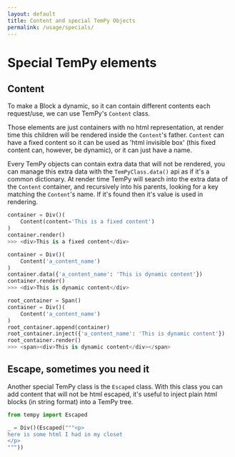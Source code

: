```yaml
---
layout: default
title: Content and special TemPy Objects
permalink: /usage/specials/
---
```

# Special TemPy elements

## Content

To make a Block a dynamic, so it can contain different contents each request/use, we can use TemPy's `Content` class.

Those elements are just containers with no html representation, at render time this children will be rendered inside the `Content`'s father. `Content` can have a fixed content so it can be used as 'html invisible box' (this fixed content can, however, be dynamic), or it can just have a name.

Every TemPy objects can contain extra data that will not be rendered, you can manage this extra data with the `TemPyClass.data()` api as if it's a common dictionary. At render time TemPy will search into the extra data of the `Content` container, and recursively into his parents, looking for a key matching the `Content`'s name. If it's found then it's value is used in rendering.

```python
container = Div()(
    Content(content='This is a fixed content')
)
container.render()
>>> <div>This is a fixed content</div>
```

```python
container = Div()(
    Content('a_content_name')
)
container.data({'a_content_name': 'This is dynamic content'})
container.render()
>>> <div>This is dynamic content</div>
```

```python
root_container = Span()
container = Div()(
    Content('a_content_name')
)
root_container.append(container)
root_container.inject({'a_content_name': 'This is dynamic content'})
root_container.render()
>>> <span><div>This is dynamic content</div></span>
```

## Escape, sometimes you need it

Another special TemPy class is the `Escaped` class. With this class you can add content that will not be html escaped, it's useful to inject plain html blocks (in string format) into a TemPy tree.

```python
from tempy import Escaped

_ = Div()(Escaped("""<p>
here is some html I had in my closet
</p>
"""))
```